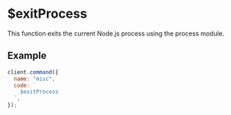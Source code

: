 # $exitProcess

This function exits the current Node.js process using the process module.

## Example

```js
client.command({
  name: "misc",
  code: `
    $exitProcess
  `,
});
```
